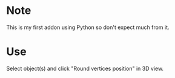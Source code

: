 # Note
This is my first addon using Python so don't expect much from it.

# Use
Select object(s) and click "Round vertices position" in 3D view.
